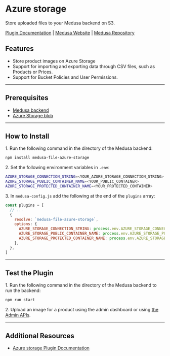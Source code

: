 # Azure storage

Store uploaded files to your Medusa backend on S3.

[Plugin Documentation](https://docs.medusajs.com/plugins/file-service/azure-storage) | [Medusa Website](https://medusajs.com) | [Medusa Repository](https://github.com/medusajs/medusa)

## Features

- Store product images on Azure Storage
- Support for importing and exporting data through CSV files, such as Products or Prices.
- Support for Bucket Policies and User Permissions.

---

## Prerequisites

- [Medusa backend](https://docs.medusajs.com/development/backend/install)
- [Azure Storage blob](https://learn.microsoft.com/en-us/azure/storage/blobs/storage-blobs-introduction)

---

## How to Install

1\. Run the following command in the directory of the Medusa backend:

```bash
npm install medusa-file-azure-storage
```

2\. Set the following environment variables in `.env`:

```bash
AZURE_STORAGE_CONNECTION_STRING=<YOUR_AZURE_STORAGE_CONNECTION_STRING>
AZURE_STORAGE_PUBLIC_CONTAINER_NAME=<YOUR_PUBLIC_CONTAINER>
AZURE_STORAGE_PROTECTED_CONTAINER_NAME=<YOUR_PROTECTED_CONTAINER>
```

3\. In `medusa-config.js` add the following at the end of the `plugins` array:

```js
const plugins = [
  // ...
  {
    resolve: `medusa-file-azure-storage`,
    options: {
      AZURE_STORAGE_CONNECTION_STRING: process.env.AZURE_STORAGE_CONNECTION_STRING,
      AZURE_STORAGE_PUBLIC_CONTAINER_NAME: process.env.AZURE_STORAGE_PUBLIC_CONTAINER_NAME,
      AZURE_STORAGE_PROTECTED_CONTAINER_NAME: process.env.AZURE_STORAGE_PROTECTED_CONTAINER_NAME
    },
  },
]
```

---

## Test the Plugin

1\. Run the following command in the directory of the Medusa backend to run the backend:

```bash
npm run start
```

2\. Upload an image for a product using the admin dashboard or using [the Admin APIs](https://docs.medusajs.com/api/admin#tag/Upload).

---

## Additional Resources

- [Azure storage Plugin Documentation](https://docs.medusajs.com/plugins/file-service/auzre-storage)

